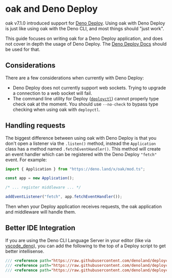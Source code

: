 # oak and Deno Deploy

oak v7.1.0 introduced support for [Deno Deploy](https://deno.com/deploy). Using
oak with Deno Deploy is just like using oak with the Deno CLI, and most things
should "just work".

This guide focuses on writing oak for a Deno Deploy application, and does not
cover in depth the usage of Deno Deploy. The
[Deno Deploy Docs](https://deno.com/deploy/docs) should be used for that.

## Considerations

There are a few considerations when currently with Deno Deploy:

- Deno Deploy does not currently support web sockets. Trying to upgrade a
  connection to a web socket will fail.
- The command line utility for Deploy
  ([`deployctl`](https://deno.com/deploy/docs/deployctl)) cannot properly type
  check oak at the moment. You should use `--no-check` to bypass type checking
  when using oak with `deployctl`.

## Handling requests

The biggest difference between using oak with Deno Deploy is that you don't open
a listener via the `.listen()` method, instead the `Application` class has a
method named `.fetchEventHandler()`. This method will create an event handler
which can be registered with the Deno Deploy `"fetch"` event. For example:

```ts
import { Application } from "https://deno.land/x/oak/mod.ts";

const app = new Application();

/* ... register middleware ... */

addEventListener("fetch", app.fetchEventHandler());
```

Then when your Deploy application receives requests, the oak application and
middleware will handle them.

## Better IDE Integration

If you are using the Deno CLI Language Server in your editor (like via
[vscode_deno](https://marketplace.visualstudio.com/items?itemName=denoland.vscode-deno)),
you can add the following to the top of a Deploy script to get better
intellisense.

```ts
/// <reference path="https://raw.githubusercontent.com/denoland/deployctl/main/types/deploy.fetchevent.d.ts" />
/// <reference path="https://raw.githubusercontent.com/denoland/deployctl/main/types/deploy.ns.d.ts" />
/// <reference path="https://raw.githubusercontent.com/denoland/deployctl/main/types/deploy.window.d.ts" />
```
